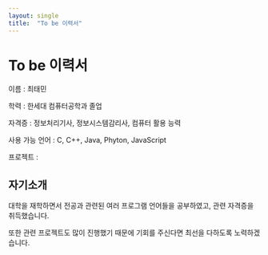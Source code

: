 ```yaml
---
layout: single
title:  "To be 이력서"
---
```

# To be 이력서

이름 : 최태민

학력 : 한세대 컴퓨터공학과 졸업

자격증 : 정보처리기사, 정보시스템감리사, 컴퓨터 활용 능력

사용 가능 언어 : C, C++, Java, Phyton, JavaScript

프로젝트 :


자기소개
--
대학을 재학하면서 전공과 관련된 여러 프로그램 언어들을 공부하였고, 관련 자격증을 취득했습니다.

또한 관련 프로젝트도 많이 진행했기 때문에 기회를 주신다면 최선을 다하도록 노력하겠습니다.
